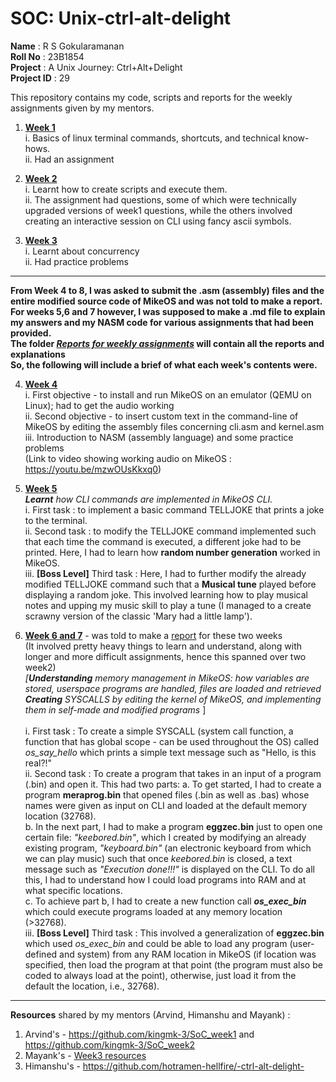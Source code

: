 # SOC: Unix-ctrl-alt-delight <br>
**Name** : R S Gokularamanan <br>
**Roll No** : 23B1854 <br>
**Project** : A Unix Journey: Ctrl+Alt+Delight <br>
**Project ID** : 29 <br>

This repository contains my code, scripts and reports for the weekly assignments given by my mentors. <br>
1. **[Week 1](https://github.com/ramanan849/SOC-ctrl-alt-delight/tree/fd1ce6bfca8c3385a4130424e80d47fca4945a65/week1)** <br>
      i. Basics of linux terminal commands, shortcuts, and technical know-hows. <br>
      ii. Had an assignment <br>
  
2. **[Week 2](https://github.com/ramanan849/SOC-ctrl-alt-delight/tree/fd1ce6bfca8c3385a4130424e80d47fca4945a65/week2)** <br>
      i. Learnt how to create scripts and execute them. <br>
      ii. The assignment had questions, some of which were technically upgraded versions of week1 questions, while the others involved creating an interactive session on CLI using fancy ascii symbols. <br>
     
3. **[Week 3](https://github.com/ramanan849/SOC-ctrl-alt-delight/tree/fd1ce6bfca8c3385a4130424e80d47fca4945a65/week3)** <br>
      i. Learnt about concurrency <br>
      ii. Had practice problems <br>
  
***
**From Week 4 to 8, I was asked to submit the .asm (assembly) files and the entire modified source code of MikeOS and was not told to make a report. For weeks 5,6 and 7 however, I was supposed to make a .md file to explain my answers and my NASM code for various assignments that had been provided. <br>
The folder _[Reports for weekly assignments](https://github.com/ramanan849/SOC-ctrl-alt-delight/tree/fd1ce6bfca8c3385a4130424e80d47fca4945a65/Reports%20for%20weekly%20assignments)_ will contain all the reports and explanations<br>
So, the following will include a brief of what each week's contents were.** <br>  

4. **[Week 4](https://github.com/ramanan849/SOC-ctrl-alt-delight/tree/fd1ce6bfca8c3385a4130424e80d47fca4945a65/week4)** <br>
      i. First objective - to install and run MikeOS on an emulator (QEMU on Linux); had to get the audio working <br>
      ii. Second objective - to insert custom text in the command-line of MikeOS by editing the assembly files concerning cli.asm and kernel.asm <br>
     iii. Introduction to NASM (assembly language) and some practice problems <br>
     (Link to video showing working audio on MikeOS : https://youtu.be/mzwOUsKkxq0)
  
5. **[Week 5](https://github.com/ramanan849/SOC-ctrl-alt-delight/tree/fd1ce6bfca8c3385a4130424e80d47fca4945a65/week5)** <br>
   _**Learnt** how CLI commands are implemented in MikeOS CLI._ <br>
      i. First task : to implement a basic command TELLJOKE that prints a joke to the terminal. <br>
      ii. Second task : to modify the TELLJOKE command implemented such that each time the command is executed, a different joke had to be printed. Here, I had to learn how **random number generation** worked in MikeOS. <br>
      iii.  **[Boss Level]** Third task : Here, I had to further modify the already modified TELLJOKE command such that a **Musical tune** played before displaying a random joke. This involved learning how to play musical notes and upping my music skill to play a tune (I managed to a create scrawny version of the classic 'Mary had a little lamp'). <br>
      
6. **[Week 6 and 7](https://github.com/ramanan849/SOC-ctrl-alt-delight/tree/fd1ce6bfca8c3385a4130424e80d47fca4945a65/week6%2C7)**  - was told to make a [report]() for these two weeks <br> 
   (It involved pretty heavy things to learn and understand, along with longer and more difficult assignments, hence this spanned over two week2) <br>
   _[**Understanding** *memory management* in MikeOS: how variables are stored, userspace programs are handled, files are loaded and retrieved <br>
   **Creating** *SYSCALLS* by editing the kernel of MikeOS, and implementing them in self-made and modified programs_ ]  <br> <br>
      i. First task : To create a simple SYSCALL (system call function, a function that has global scope - can be used throughout the OS) called *os_say_hello* which prints a simple text message such as "Hello, is this real?!" <br>
      ii. Second task : To create a program that takes in an input of a program (.bin) and open it. This had two parts:
            a. To get started, I had to create a program **meraprog.bin** that opened files (.bin as well as .bas) whose names were given as input on CLI and loaded at the default memory location (32768).   <br>
            b. In the next part, I had to make a program **eggzec.bin** just to open one certain file: _"keebored.bin"_, which I created by modifying an already existing program, _"keyboard.bin"_ (an electronic keyboard from which we can play music) such that once _keebored.bin_ is closed, a text message such as _"Execution done!!!"_ is displayed on the CLI. To do all this, I had to understand how I could load programs into RAM and at what specific locations. <br>
            c. To achieve part b, I had to create a new function call _**os_exec_bin**_ which could execute programs loaded at any memory location (>32768). <br>
      iii. **[Boss Level]** Third task : This involved a generalization of **eggzec.bin** which used _os_exec_bin_ and could be able to load any program (user-defined and system) from any RAM location in MikeOS (if location was specified, then load the program at that point (the program must also be coded to always load at the point), otherwise, just load it from the default the location, i.e., 32768).  <br>
  

***
**Resources** shared by my mentors (Arvind, Himanshu and Mayank) : <br>
   1. Arvind's - https://github.com/kingmk-3/SoC_week1 and https://github.com/kingmk-3/SoC_week2
   2. Mayank's - [Week3 resources](week3/theory_folder/theory_folder)
   3. Himanshu's - https://github.com/hotramen-hellfire/-ctrl-alt-delight-
